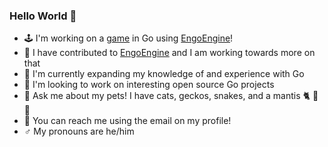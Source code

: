 ### Hello World :vulcan_salute:

- 🕹️ I'm working on a [game](https://github.com/eth0net/magicgame) in Go using [EngoEngine](https://github.com/EngoEngine/engo)!
- 👾 I have contributed to [EngoEngine](https://github.com/EngoEngine/engo) and I am working towards more on that
- 📜 I'm currently expanding my knowledge of and experience with Go
- 👥 I'm looking to work on interesting open source Go projects
- 💬 Ask me about my pets! I have cats, geckos, snakes, and a mantis :cat2: :lizard: :snake:
- 📡 You can reach me using the email on my profile!
- ♂️ My pronouns are he/him

<!--
**eth0net/eth0net** is a ✨ _special_ ✨ repository because its `README.md` (this file) appears on your GitHub profile.

Here are some ideas to get you started:

- 🔭 I’m currently working on ...
- 🌱 I’m currently learning ...
- 👯 I’m looking to collaborate on ...
- 🤔 I’m looking for help with ...
- 💬 Ask me about ...
- 📫 How to reach me: ...
- 😄 Pronouns: ...
- ⚡ Fun fact: ...
-->
